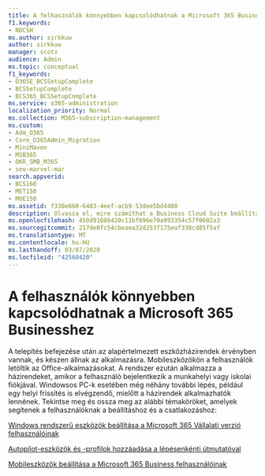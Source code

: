 ```yaml
---
title: A felhasználók könnyebben kapcsolódhatnak a Microsoft 365 Businesshez
f1.keywords:
- NOCSH
ms.author: sirkkuw
author: sirkkuw
manager: scotv
audience: Admin
ms.topic: conceptual
f1_keywords:
- O365E_BCSSetupComplete
- BCSSetupComplete
- BCS365_BCSSetupComplete
ms.service: o365-administration
localization_priority: Normal
ms.collection: M365-subscription-management
ms.custom:
- Adm_O365
- Core_O365Admin_Migration
- MiniMaven
- MSB365
- OKR_SMB_M365
- seo-marvel-mar
search.appverid:
- BCS160
- MET150
- MOE150
ms.assetid: f338e660-6483-4eef-acb9-53dee5bd4408
description: Olvassa el, mire számíthat a Business Cloud Suite beállítása után, és az alapértelmezett eszközszabályzatok készen állnak az alkalmazásra.
ms.openlocfilehash: 450d91686420c11bf696e70a993354c57f0602a3
ms.sourcegitcommit: 217de0fc54cbeaea32d253f175eaf338cd85f5af
ms.translationtype: MT
ms.contentlocale: hu-HU
ms.lasthandoff: 03/07/2020
ms.locfileid: "42560420"
---
```

# <a name="help-users-connect-to-microsoft-365-business"></a>A felhasználók könnyebben kapcsolódhatnak a Microsoft 365 Businesshez

A telepítés befejezése után az alapértelmezett eszközházirendek érvényben vannak, és készen állnak az alkalmazásra. Mobileszközökön a felhasználók letöltik az Office-alkalmazásokat. A rendszer ezután alkalmazza a házirendeket, amikor a felhasználó bejelentkezik a munkahelyi vagy iskolai fiókjával. Windowsos PC-k esetében még néhány további lépés, például egy helyi frissítés is elvégzendő, mielőtt a házirendek alkalmazhatók lennének. Tekintse meg és ossza meg az alábbi témaköröket, amelyek segítenek a felhasználóknak a beállításhoz és a csatlakozáshoz:
  
[Windows rendszerű eszközök beállítása a Microsoft 365 Vállalati verzió felhasználóinak](set-up-windows-devices.md)
  
[Autopilot-eszközök és -profilok hozzáadása a lépésenkénti útmutatóval](add-autopilot-devices-and-profile.md)
  
[Mobileszközök beállítása a Microsoft 365 Business felhasználóinak](set-up-mobile-devices.md)
  

